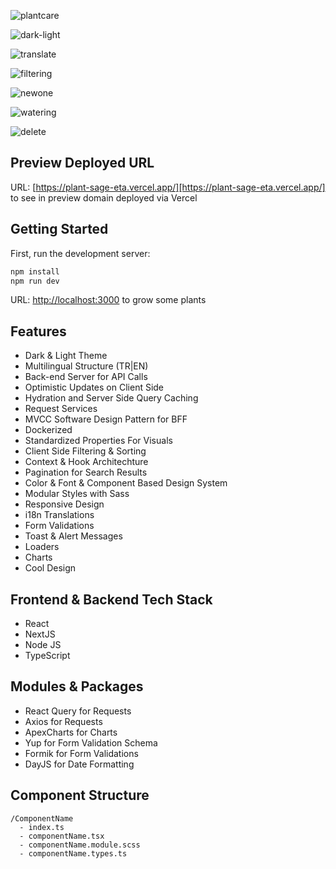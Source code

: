 ![plantcare](https://github.com/user-attachments/assets/022eccf9-591d-43b9-ad4f-ac52c239e2d5)

![dark-light](https://github.com/user-attachments/assets/1eb16593-f5ae-4fe2-a2b4-daa35e7d7ab9)

![translate](https://github.com/user-attachments/assets/1afdc455-4b34-4bee-8459-3b306dec0b61)

![filtering](https://github.com/user-attachments/assets/ff4558ea-afe9-4c67-aacb-2a9b4f9bc1b6)

![newone](https://github.com/user-attachments/assets/b1c395ea-345d-4236-b257-8cf42ca2ef97)

![watering](https://github.com/user-attachments/assets/e121ba63-3964-406b-9167-50893523d7ef)

![delete](https://github.com/user-attachments/assets/099cf729-a3b1-433a-9edb-05362f98be91)

## Preview Deployed URL

URL: [https://plant-sage-eta.vercel.app/][https://plant-sage-eta.vercel.app/] to see in preview domain deployed via Vercel

## Getting Started

First, run the development server:

```bash
npm install
npm run dev
```

URL: [http://localhost:3000](http://localhost:3000) to grow some plants

## Features
- Dark & Light Theme
- Multilingual Structure (TR|EN)
- Back-end Server for API Calls
- Optimistic Updates on Client Side
- Hydration and Server Side Query Caching
- Request Services
- MVCC Software Design Pattern for BFF
- Dockerized
- Standardized Properties For Visuals
- Client Side Filtering & Sorting
- Context & Hook Architechture
- Pagination for Search Results
- Color & Font & Component Based Design System
- Modular Styles with Sass
- Responsive Design
- i18n Translations
- Form Validations
- Toast & Alert Messages
- Loaders
- Charts
- Cool Design

## Frontend & Backend Tech Stack

- React
- NextJS
- Node JS
- TypeScript

## Modules & Packages
- React Query for Requests
- Axios for Requests
- ApexCharts for Charts
- Yup for Form Validation Schema
- Formik for Form Validations
- DayJS for Date Formatting

## Component Structure


```
/ComponentName
  - index.ts
  - componentName.tsx
  - componentName.module.scss
  - componentName.types.ts
```
